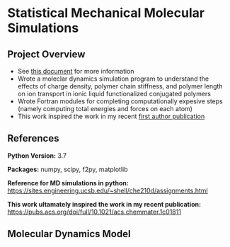 # Statistical Mechanical Molecular Simulations

## Project Overview
* See [this document](https://sites.engineering.ucsb.edu/~shell/che210d/gallery2019/DHanemannRawlings_report.pdf) for more information
* Wrote a moleclar dynamics simulation program to understand the effects of charge density, polymer chain stiffness, and polymer length on ion transport in ionic liquid functionalized conjugated polymers
* Wrote Fortran modules for completing computationally expesive steps (namely computing total energies and forces on each atom)
* This work inspired the work in my recent [first author publication](https://pubs.acs.org/doi/full/10.1021/acs.chemmater.1c01811)

## References
**Python Version:** 3.7

**Packages:** numpy, scipy, f2py, matplotlib

**Reference for MD simulations in python:** https://sites.engineering.ucsb.edu/~shell/che210d/assignments.html

**This work ultamately inspired the work in my recent publication:** https://pubs.acs.org/doi/full/10.1021/acs.chemmater.1c01811

## Molecular Dynamics Model



